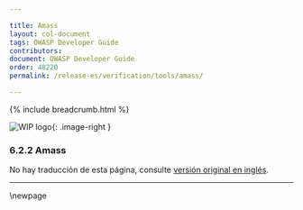 ```yaml
---

title: Amass
layout: col-document
tags: OWASP Developer Guide
contributors:
document: OWASP Developer Guide
order: 48220
permalink: /release-es/verification/tools/amass/

---
```


{% include breadcrumb.html %}

<style type="text/css">
.image-right {
  height: 180px;
  display: block;
  margin-left: auto;
  margin-right: auto;
  float: right;
}
</style>

![WIP logo](../../../assets/images/dg_wip.png "Work in progress"){: .image-right }

### 6.2.2 Amass

No hay traducción de esta página, consulte [versión original en inglés][release080202].

----

[release080202]: https://github.com/OWASP/www-project-developer-guide/blob/main/release/08-verification/02-tools/02-amass.md

\newpage
